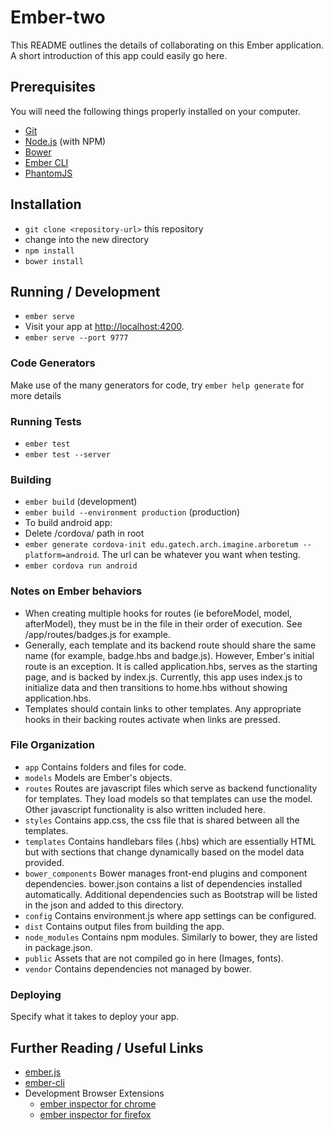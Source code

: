 # Ember-two

This README outlines the details of collaborating on this Ember application.
A short introduction of this app could easily go here.

## Prerequisites

You will need the following things properly installed on your computer.

* [Git](http://git-scm.com/)
* [Node.js](http://nodejs.org/) (with NPM)
* [Bower](http://bower.io/)
* [Ember CLI](http://ember-cli.com/)
* [PhantomJS](http://phantomjs.org/)

## Installation

* `git clone <repository-url>` this repository
* change into the new directory
* `npm install`
* `bower install`

## Running / Development

* `ember serve`
* Visit your app at [http://localhost:4200](http://localhost:4200).
* `ember serve --port 9777`

### Code Generators

Make use of the many generators for code, try `ember help generate` for more details

### Running Tests

* `ember test`
* `ember test --server`

### Building

* `ember build` (development)
* `ember build --environment production` (production)
* To build android app:
 * Delete /cordova/ path in root
 * `ember generate cordova-init edu.gatech.arch.imagine.arboretum --platform=android`.  The url can be whatever you want when testing.
 * `ember cordova run android`

### Notes on Ember behaviors
* When creating multiple hooks for routes (ie beforeModel, model, afterModel), they must be in the file in their order of execution.  See /app/routes/badges.js for example.
* Generally, each template and its backend route should share the same name (for example, badge.hbs and badge.js).  However, Ember's initial route is an exception.  It is called application.hbs, serves as the starting page, and is backed by index.js.  Currently, this app uses index.js to initialize data and then transitions to home.hbs without showing application.hbs.
* Templates should contain links to other templates.  Any appropriate hooks in their backing routes activate when links are pressed.

### File Organization
* `app` Contains folders and files for code.
 * `models` Models are Ember's objects.
 * `routes` Routes are javascript files which serve as backend functionality for templates.  They load models so that templates can use the model.  Other javascript functionality is also written included here.
 * `styles` Contains app.css, the css file that is shared between all the templates.
 * `templates` Contains handlebars files (.hbs) which are essentially HTML but with sections that change dynamically based on the model data provided.
* `bower_components` Bower manages front-end plugins and component dependencies.  bower.json contains a list of dependencies installed automatically.  Additional dependencies such as Bootstrap will be listed in the json and added to this directory.
* `config` Contains environment.js where app settings can be configured.
* `dist` Contains output files from building the app.
* `node_modules` Contains npm modules.  Similarly to bower, they are listed in package.json.
* `public` Assets that are not compiled go in here (Images, fonts).
* `vendor` Contains dependencies not managed by bower.

### Deploying

Specify what it takes to deploy your app.

## Further Reading / Useful Links

* [ember.js](http://emberjs.com/)
* [ember-cli](http://ember-cli.com/)
* Development Browser Extensions
  * [ember inspector for chrome](https://chrome.google.com/webstore/detail/ember-inspector/bmdblncegkenkacieihfhpjfppoconhi)
  * [ember inspector for firefox](https://addons.mozilla.org/en-US/firefox/addon/ember-inspector/)

